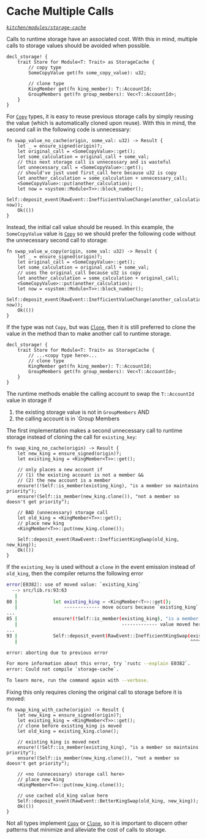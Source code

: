 # Cache Multiple Calls
*[`kitchen/modules/storage-cache`](https://github.com/substrate-developer-hub/recipes/tree/master/kitchen/modules/storage-cache)*

Calls to runtime storage have an associated cost. With this in mind, multiple calls to storage values should be avoided when possible.

```rust, ignore
decl_storage! {
    trait Store for Module<T: Trait> as StorageCache {
        // copy type
        SomeCopyValue get(fn some_copy_value): u32;

        // clone type
        KingMember get(fn king_member): T::AccountId;
        GroupMembers get(fn group_members): Vec<T::AccountId>;
    }
}
```


For [`Copy`](https://doc.rust-lang.org/std/marker/trait.Copy.html) types, it is easy to reuse previous storage calls by simply reusing the value (which is automatically cloned upon reuse). With this in mind, the second call in the following code is unnecessary:

```rust, ignore
fn swap_value_no_cache(origin, some_val: u32) -> Result {
    let _ = ensure_signed(origin)?;
    let original_call = <SomeCopyValue>::get();
    let some_calculation = original_call + some_val;
    // this next storage call is unnecessary and is wasteful
    let unnecessary_call = <SomeCopyValue>::get();
    // should've just used first_call here because u32 is copy
    let another_calculation = some_calculation + unnecessary_call;
    <SomeCopyValue>::put(another_calculation);
    let now = <system::Module<T>>::block_number();
    Self::deposit_event(RawEvent::InefficientValueChange(another_calculation, now));
    Ok(())
}
```

Instead, the initial call value should be reused. In this example, the `SomeCopyValue` value is [`Copy`](https://doc.rust-lang.org/std/marker/trait.Copy.html) so we should prefer the following code without the unnecessary second call to storage:

```rust, ignore
fn swap_value_w_copy(origin, some_val: u32) -> Result {
    let _ = ensure_signed(origin)?;
    let original_call = <SomeCopyValue>::get();
    let some_calculation = original_call + some_val;
    // uses the original_call because u32 is copy
    let another_calculation = some_calculation + original_call;
    <SomeCopyValue>::put(another_calculation);
    let now = <system::Module<T>>::block_number();
    Self::deposit_event(RawEvent::InefficientValueChange(another_calculation, now));
    Ok(())
}
```

If the type was not `Copy`, but was [`Clone`](https://doc.rust-lang.org/std/clone/trait.Clone.html), then it is still preferred to clone the value in the method than to make another call to runtime storage.

```rust, ignore
decl_storage! {
    trait Store for Module<T: Trait> as StorageCache {
        // ...<copy type here>...
        // clone type
        KingMember get(fn king_member): T::AccountId;
        GroupMembers get(fn group_members): Vec<T::AccountId>;
    }
}
```

The runtime methods enable the calling account to swap the `T::AccountId` value in storage if
1. the existing storage value is not in `GroupMembers` AND
2. the calling account is in `Group Members

The first implementation makes a second unnecessary call to runtime storage instead of cloning the call for `existing_key`:
```rust, ignore
fn swap_king_no_cache(origin) -> Result {
    let new_king = ensure_signed(origin)?;
    let existing_king = <KingMember<T>>::get();

    // only places a new account if
    // (1) the existing account is not a member &&
    // (2) the new account is a member
    ensure!(!Self::is_member(existing_king), "is a member so maintains priority");
    ensure!(Self::is_member(new_king.clone()), "not a member so doesn't get priority");

    // BAD (unnecessary) storage call
    let old_king = <KingMember<T>>::get();
    // place new king
    <KingMember<T>>::put(new_king.clone());

    Self::deposit_event(RawEvent::InefficientKingSwap(old_king, new_king));
    Ok(())
}
```

If the `existing_key` is used without a `clone` in the event emission instead of `old_king`, then the compiler returns the following error

```bash
error[E0382]: use of moved value: `existing_king`
  --> src/lib.rs:93:63
   |
80 |             let existing_king = <KingMember<T>>::get();
   |                 ------------- move occurs because `existing_king` has type `<T as frame_system::Trait>::AccountId`, which does not implement the `Copy` trait
...
85 |             ensure!(!Self::is_member(existing_king), "is a member so maintains priority");
   |                                      ------------- value moved here
...
93 |             Self::deposit_event(RawEvent::InefficientKingSwap(existing_king, new_king));
   |                                                               ^^^^^^^^^^^^^ value used here after move

error: aborting due to previous error

For more information about this error, try `rustc --explain E0382`.
error: Could not compile `storage-cache`.

To learn more, run the command again with --verbose.
```

Fixing this only requires cloning the original call to storage before it is moved:

```rust, ignore
fn swap_king_with_cache(origin) -> Result {
    let new_king = ensure_signed(origin)?;
    let existing_king = <KingMember<T>>::get();
    // clone before existing_king is moved
    let old_king = existing_king.clone();

    // existing king is moved next
    ensure!(!Self::is_member(existing_king), "is a member so maintains priority");
    ensure!(Self::is_member(new_king.clone()), "not a member so doesn't get priority");

    // <no (unnecessary) storage call here>
    // place new king
    <KingMember<T>>::put(new_king.clone());

    // use cached old_king value here
    Self::deposit_event(RawEvent::BetterKingSwap(old_king, new_king));
    Ok(())
}
```

Not all types implement [`Copy`](https://doc.rust-lang.org/std/marker/trait.Copy.html) or [`Clone`](https://doc.rust-lang.org/std/clone/trait.Clone.html), so it is important to discern other patterns that minimize and alleviate the cost of calls to storage.
